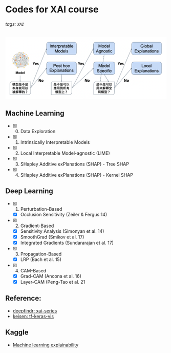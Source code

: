 # Codes for XAI course
###### tags: `XAI`

<img width="1080" alt="image" src="xai.png">

## Machine Learning
- [x] 00. Data Exploration
- [x] 01. Intrinsically Interpretable Models
- [x] 02. Local Interpretable Model-agnostic (LIME)
- [x] 03. SHapley Additive exPlanations (SHAP) - Tree SHAP
- [x] 04. SHapley Additive exPlanations (SHAP) - Kernel SHAP

## Deep Learning
- [x] 01. Perturbation-Based
    - [x] Occlusion Sensitivity (Zeiler & Fergus 14)
- [x] 02. Gradient-Based
    - [x] Sensitivity Analysis (Simonyan et al. 14)
    - [x] SmoothGrad (Smikov et al. 17)
    - [x] Integrated Gradients (Sundararajan et al. 17)
- [x] 03. Propagation-Based
    - [x] LRP (Bach et al. 15)
- [x] 04. CAM-Based
    - [x] Grad-CAM (Ancona et al. 16)
    - [x] Layer-CAM (Peng-Tao et al. 21
    
## Reference:
* [deepfindr: xai-series](https://github.com/deepfindr/xai-series)
* [keisen: tf-keras-vis](https://github.com/keisen/tf-keras-vis)

## Kaggle
* [Machine learning explainability](https://www.kaggle.com/learn/machine-learning-explainability)

